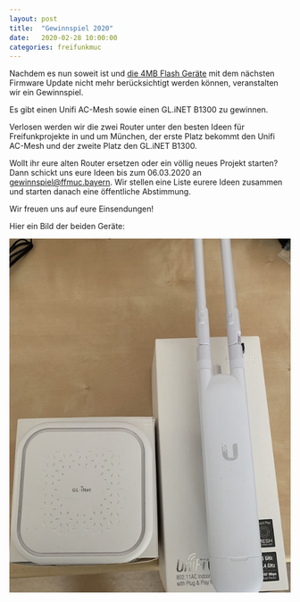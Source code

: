 ```yaml
---
layout: post
title:  "Gewinnspiel 2020"
date:   2020-02-28 10:00:00
categories: freifunkmuc
---
```


Nachdem es nun soweit ist und [die 4MB Flash Geräte](https://ffmuc.net/freifunkmuc/2019/07/11/austausch-aelterer-geraete/) mit dem nächsten Firmware Update nicht mehr berücksichtigt werden können, veranstalten wir ein Gewinnspiel. 

Es gibt einen Unifi AC-Mesh sowie einen GL.iNET B1300 zu gewinnen.

Verlosen werden wir die zwei Router unter den besten Ideen für Freifunkprojekte in und um München, der erste Platz bekommt den Unifi AC-Mesh und der zweite Platz den GL.iNET B1300.

Wollt ihr eure alten Router ersetzen oder ein völlig neues Projekt starten? Dann schickt uns eure Ideen bis zum 06.03.2020 an [gewinnspiel@ffmuc.bayern](mailto:gewinnspiel@ffmuc.bayern). Wir stellen eine Liste eurere Ideen zusammen und starten danach eine öffentliche Abstimmung.

Wir freuen uns auf eure Einsendungen!

Hier ein Bild der beiden Geräte:

![UAP-AC-M / GL.Inet B1300](/assets/posts/2020-gewinnspiel.jpg)